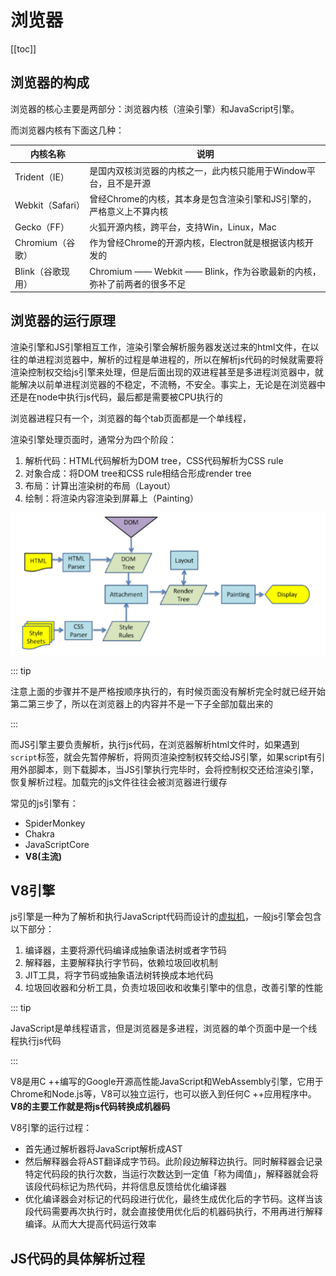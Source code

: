 # 浏览器

[[toc]]





## 浏览器的构成

浏览器的核心主要是两部分：浏览器内核（渲染引擎）和JavaScript引擎。

而浏览器内核有下面这几种：

| 内核名称          | 说明                                                         |
| ----------------- | ------------------------------------------------------------ |
| Trident（IE）     | 是国内双核浏览器的内核之一，此内核只能用于Window平台，且不是开源 |
| Webkit（Safari）  | 曾经Chrome的内核，其本身是包含渲染引擎和JS引擎的，严格意义上不算内核 |
| Gecko（FF）       | 火狐开源内核，跨平台，支持Win，Linux，Mac                    |
| Chromium（谷歌）  | 作为曾经Chrome的开源内核，Electron就是根据该内核开发的       |
| Blink（谷歌现用） | Chromium —— Webkit —— Blink，作为谷歌最新的内核，弥补了前两者的很多不足 |



## 浏览器的运行原理

渲染引擎和JS引擎相互工作，渲染引擎会解析服务器发送过来的html文件，在以往的单进程浏览器中，解析的过程是单进程的，所以在解析js代码的时候就需要将渲染控制权交给js引擎来处理，但是后面出现的双进程甚至是多进程浏览器中，就能解决以前单进程浏览器的不稳定，不流畅，不安全。事实上，无论是在浏览器中还是在node中执行js代码，最后都是需要被CPU执行的

浏览器进程只有一个，浏览器的每个tab页面都是一个单线程，



渲染引擎处理页面时，通常分为四个阶段：

1. 解析代码：HTML代码解析为DOM tree，CSS代码解析为CSS rule
2. 对象合成：将DOM tree和CSS rule相结合形成render tree
3. 布局：计算出渲染树的布局（Layout）
4. 绘制：将渲染内容渲染到屏幕上（Painting）



![渲染引擎工作图](/images/browser/render.png)



::: tip

注意上面的步骤并不是严格按顺序执行的，有时候页面没有解析完全时就已经开始第二第三步了，所以在浏览器上的内容并不是一下子全部加载出来的

:::



而JS引擎主要负责解析，执行js代码，在浏览器解析html文件时，如果遇到`script`标签，就会先暂停解析，将网页渲染控制权转交给JS引擎，如果script有引用外部脚本，则下载脚本，当JS引擎执行完毕时，会将控制权交还给渲染引擎，恢复解析过程。加载完的js文件往往会被浏览器进行缓存

常见的js引擎有：

+ SpiderMonkey
+ Chakra
+ JavaScriptCore
+ **V8(主流)**



## V8引擎

js引擎是一种为了解析和执行JavaScript代码而设计的[虚拟机](https://baike.baidu.com/item/%E8%99%9A%E6%8B%9F%E6%9C%BA/104440)，一般js引擎会包含以下部分：

1. 编译器，主要将源代码编译成抽象语法树或者字节码
2. 解释器，主要解释执行字节码，依赖垃圾回收机制
3. JIT工具，将字节码或抽象语法树转换成本地代码
4. 垃圾回收器和分析工具，负责垃圾回收和收集引擎中的信息，改善引擎的性能



::: tip

JavaScript是单线程语言，但是浏览器是多进程，浏览器的单个页面中是一个线程执行js代码

:::



V8是用C ++编写的Google开源高性能JavaScript和WebAssembly引擎，它用于Chrome和Node.js等，V8可以独立运行，也可以嵌入到任何C ++应用程序中。**V8的主要工作就是将js代码转换成机器码**





V8引擎的运行过程：

+ 首先通过解析器将JavaScript解析成AST
+ 然后解释器会将AST翻译成字节码。此阶段边解释边执行。同时解释器会记录特定代码段的执行次数，当运行次数达到一定值「称为阈值」，解释器就会将该段代码标记为热代码，并将信息反馈给优化编译器
+ 优化编译器会对标记的代码段进行优化，最终生成优化后的字节码。这样当该段代码需要再次执行时，就会直接使用优化后的机器码执行，不用再进行解释编译。从而大大提高代码运行效率







## JS代码的具体解析过程

